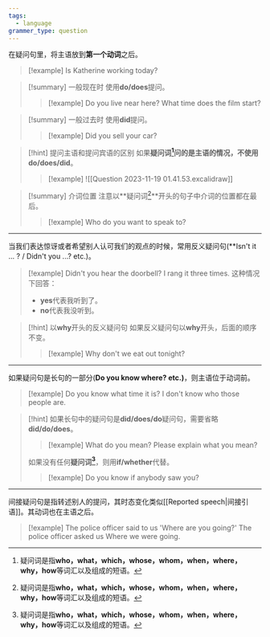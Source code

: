 ```yaml
---
tags:
  - language
grammer_type: question
---
```

在疑问句里，将主语放到**第一个动词**之后。

> [!example]
> Is Katherine working today?

> [!summary] 一般现在时
> 使用**do/does**提问。
> > [!example]
> > Do you live near here?
> > What time does the film start?

> [!summary] 一般过去时
> 使用**did**提问。
> > [!example]
> > Did you sell your car?

> [!hint] 提问主语和提问宾语的区别
> 如果**疑问词[^1]**问的是主语的情况，不使用**do/does/did**。
> > [!example]
> > ![[Question 2023-11-19 01.41.53.excalidraw]] 

> [!summary] 介词位置
> 注意以**疑问词[^1]**开头的句子中介词的位置都在最后。
> > [!example]
> > Who do you want to speak to?

---

当我们表达惊讶或者希望别人认可我们的观点的时候，常用反义疑问句(**Isn't it ... ? / Didn't you ...? etc.)。

> [!example]
> Didn't you hear the doorbell? I rang it three times.
> 这种情况下回答：
> - **yes**代表我听到了。
> - **no**代表我没听到。

> [!hint] 以**why**开头的反义疑问句
> 如果反义疑问句以**why**开头，后面的顺序不变。
> > [!example]
> > Why don't we eat out tonight?

---

如果疑问句是长句的一部分(**Do you know where? etc.)**，则主语位于动词前。

> [!example]
> Do you know what time it is?
> I don't know who those people are.

> [!hint]
> 如果长句中的疑问句是**did/does/do**疑问句，需要省略**did/do/does**。
> > [!example]
> > What do you mean?
> > Please explain what you mean?
> 
> 如果没有任何**疑问词[^1]**，则用**if/whether**代替。
> > [!example]
> > Do you know if anybody saw you?

---

间接疑问句是指转述别人的提问，其时态变化类似[[Reported speech|间接引语]]。其动词也在主语之后。

> [!example]
> The police officer said to us 'Where are you going?'
> The police officer asked us Where we were going.

[^1]: 疑问词是指**who，what，which，whose，whom，when，where，why，how**等词汇以及组成的短语。